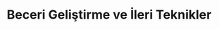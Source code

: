 ---
title: "Beceri Geliştirme ve İleri Teknikler"
description: "Temellerin ötesine geçin. Çok renkli baskı, özel malzeme kullanımı ve profesyonel yüzey işleme gibi konularda uzmanlaşın."
---
